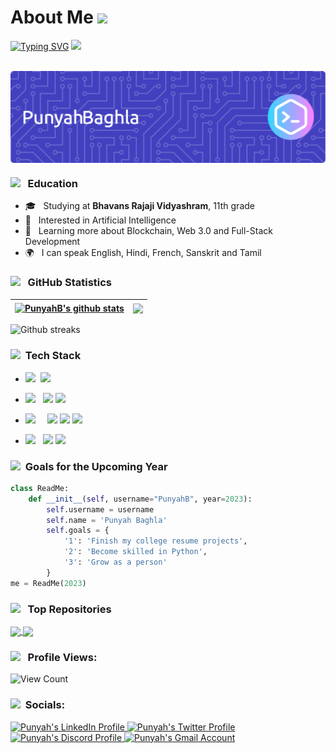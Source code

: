 # About Me <img src="https://blogger.googleusercontent.com/img/b/R29vZ2xl/AVvXsEhLLz_9lKR9XU48czlFsmxQHBf-88dzyTzX1l7e4AjweltV4lTRR9uk6GrnrLYIqpF4KVKBu3G9TGxiaWXTWOKSRMRO4GoBm5QAvS33t5N7cDt4Z_sa8dnkS1fUAm2GVWdWhQ_gLUpY5QQf_AWouUWbIxxUvoA5LV4XTyBQ5cJGjCZB9t8M6cX0rhcSkf0/s600/Chelsea_FC_flag.gif" width="50px">

[![Typing SVG](https://readme-typing-svg.demolab.com?font=Fira+Code&size=18&pause=1000&color=F719DC&multiline=true&lines=Hey+There%2C+I+am+Punyah+;I+live+in+Chennai%2C+India)](https://git.io/typing-svg) <img src="https://media.tenor.com/85R9QYRANgEAAAAC/discord-wumpus.gif" width=50px>

<br>

<img align="center" src="./github-header-image.png" alt="Punyah's  Profile Banner">

</br>  


<h3>  <img src="https://raw.githubusercontent.com/alexnaiman/alexnaiman/master/resources/PusheenCompute.gif" width="70px" />  &nbsp; Education </h3>

- 🎓 &nbsp; Studying at __Bhavans Rajaji Vidyashram__, 11th grade
- 🤔 &nbsp; Interested in Artificial Intelligence
- 🌱 &nbsp; Learning more about Blockchain, Web 3.0 and Full-Stack Development
-  🌍 &nbsp; I can speak English, Hindi, French, Sanskrit and Tamil


<h3><img src="https://media3.giphy.com/media/bmQBu3aSF0DxadphkG/200w.gif?cid=6c09b952n0c3fry15dpl0fc8bchfl03r9e98ldreff5chx6x&ep=v1_gifs_search&rid=200w.gif&ct=g" width="50px"/> &nbsp; GitHub Statistics </h3>


| <a href="https://github.com/PunyahB/github-readme-stats"><img align="center" src="https://github-readme-stats-q2ce6g6ox-punyahb.vercel.app/api?username=PunyahB&include_all_commits=true&count_private=true&show_icons=true&theme=radical" alt="PunyahB's github stats" /></a> | <a href="https://github.com/PunyahB/github-readme-stats"><img align="center" src="https://github-readme-stats.vercel.app/api/top-langs/?username=PunyahB&layout=compact&theme=gotham&hide_border=true" /></a> |
| ------------- | ------------- |


<div align="left">
<img src="https://github-readme-streak-stats.herokuapp.com/?user=PunyahB&theme=nord&hide_border=true&stroke=0000&background=synthwave"
alt="Github streaks">
</div>

<h3>  <img src="https://images.squarespace-cdn.com/content/v1/5b983c1389c1720c12f4f1ab/1585640916041-HTJUHSFJ4LE9P9WWC791/InnerFit-Icon-Tools-Resized_1.gif" width="70px" />  &nbsp;Tech Stack </h3>

- <img src="https://img.shields.io/badge/Programming%20Languages :-adff2f?style=flat&logoColor=white">&nbsp;
  <a href="https://www.python.org"><img src="https://img.shields.io/badge/-Python-007ACC?style=flat&logo=python&logoColor=FFFFFF"></a>
  
- <img src="https://img.shields.io/badge/Database%20:-adff2f?style=flat&logoColor=white"> &nbsp;
  <a href="https://www.mongodb.com"><img src="https://img.shields.io/badge/-MongoDB-4DB33D?style=flat&logo=mongodb&logoColor=FFFFFF"></a>
  <a href="https://www.mysql.com"><img src="https://img.shields.io/badge/-MySQL-66cdaa?style=flat&logo=mysql&logoColor=blue"></a>

- <img src="https://img.shields.io/badge/Tools And%20Technologies :-adff2f?style=flat&logoColor=white">  &nbsp; &nbsp;
  <a href="https://git-scm.com"><img src="http://img.shields.io/badge/-Git-F1502F?style=flat&logo=git&logoColor=FFFFFF"></a>
  <a href="https://github.com"><img src="http://img.shields.io/badge/-Github-000000?style=flat&logo=github&logoColor=FFFFFF"></a>
  <a href="https://www.markdownguide.org"><img src="http://img.shields.io/badge/-Markdown-ff0000?style=flat&logo=markdown&logoColor=FFFFFF"></a>
  
- <img src="https://img.shields.io/badge/IDEs %20:-adff2f?style=flat&logoColor=white">  &nbsp;
   <a href="https://code.visualstudio.com"><img src="http://img.shields.io/badge/-Visual%20Studio%20Code-1e90ff?style=flat&logo=visual-studio-code&logoColor=FFFFFF"></a>
   <a href="https://www.jetbrains.com/pycharm/"><img src="http://img.shields.io/badge/-PyCharm-ff1493?style=flat&logo=PyCharm&logoColor=FFFFFF"></a>

  
<h3> </h3>

<h3> <img src="https://media0.giphy.com/media/N0BvVMIUeeKIq0g08j/giphy.gif?cid=6c09b952n1yjphmjknt7szdl2yc7xzclkbtwfbi1psh5ug4p&ep=v1_internal_gif_by_id&rid=giphy.gif&ct=g" width="70px" /> &nbsp;Goals for the Upcoming Year </h3>
  
```python
class ReadMe:
    def __init__(self, username="PunyahB", year=2023):
        self.username = username
        self.name = 'Punyah Baghla'
        self.goals = {
            '1': 'Finish my college resume projects',
            '2': 'Become skilled in Python',
            '3': 'Grow as a person'
        }
me = ReadMe(2023)
```  

<h3> <img src="https://cdn.dribbble.com/users/139863/screenshots/2095776/content.gif" width="50px" /> &nbsp; Top Repositories </h3>
<a href="https://github.com/PunyahB/Portfolio">
  <img align="center" src="https://github-readme-stats.vercel.app/api/pin/?username=PunyahB&repo=Portfolio&theme=highcontrast" />
</a>
<a href="https://github.com/PunyahB/EVWebsite">
  <img align="center" src="https://github-readme-stats.vercel.app/api/pin/?username=PunyahB&repo=EVWebsite&theme=vision-friendly-dark" />
</a>  

  
<h3> </h3>

<h3> <img src="https://www.protocol80.com/hubfs/blog-files/Increasing-Traffic-Counter.gif" width="70px" /> &nbsp; Profile Views:</h3>

 <p align="left"> <img src="https://komarev.com/ghpvc/?username=PunyahB&label=Profile%20views&color=ff1493&style=for-the-badge" alt="View Count" /> </p>

<h3> </h3>



<h3> <img src="https://cdn.dribbble.com/users/891352/screenshots/7105199/media/5238cf20f0301e51fea9cad8912b9ea3.gif" width="50px" /> &nbsp;Socials:</h3>


  <a href="https://www.linkedin.com/in/punyah-baghla-2b9ab3289/">
    <img src="https://cliply.co/wp-content/uploads/2021/02/372102050_LINKEDIN_ICON_TRANSPARENT_1080.gif" alt="Punyah's LinkedIn Profile" height="40" width="40">
  </a>


  <a href="https://twitter.com/iamrockstar211">
    <img src="https://media2.giphy.com/media/KDGLRKwIMVXV5XLieP/200w.gif?cid=6c09b9526jb7xzccujs7k5icntvr2dko4nnzefrbuovdgdp8&ep=v1_gifs_search&rid=200w.gif&ct=g" alt="Punyah's Twitter Profile" height=40" width="40">
  </a>

   <a href="https://discord.com/users/852797776320659508">
    <img src="https://cdn.dribbble.com/users/5242374/screenshots/16641455/gif.gif" alt="Punyah's Discord Profile" height="40" width="40">
  </a>

  <a href="mailto:punyahbaghla5@gmail.com">
    <img src="https://cdn.dribbble.com/users/2113992/screenshots/14510264/gmail_animation.gif" alt="Punyah's Gmail Account" height="40" width="40">
  </a>
  
  

